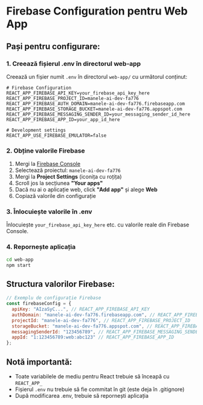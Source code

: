# Firebase Configuration pentru Web App

## Pași pentru configurare:

### 1. Creează fișierul .env în directorul web-app

Creează un fișier numit `.env` în directorul `web-app/` cu următorul conținut:

```env
# Firebase Configuration
REACT_APP_FIREBASE_API_KEY=your_firebase_api_key_here
REACT_APP_FIREBASE_PROJECT_ID=manele-ai-dev-fa776
REACT_APP_FIREBASE_AUTH_DOMAIN=manele-ai-dev-fa776.firebaseapp.com
REACT_APP_FIREBASE_STORAGE_BUCKET=manele-ai-dev-fa776.appspot.com
REACT_APP_FIREBASE_MESSAGING_SENDER_ID=your_messaging_sender_id_here
REACT_APP_FIREBASE_APP_ID=your_app_id_here

# Development settings
REACT_APP_USE_FIREBASE_EMULATOR=false
```

### 2. Obține valorile Firebase

1. Mergi la [Firebase Console](https://console.firebase.google.com)
2. Selectează proiectul: `manele-ai-dev-fa776`
3. Mergi la **Project Settings** (iconița cu roțița)
4. Scroll jos la secțiunea **"Your apps"**
5. Dacă nu ai o aplicație web, click **"Add app"** și alege **Web**
6. Copiază valorile din configurație

### 3. Înlocuiește valorile în .env

Înlocuiește `your_firebase_api_key_here` etc. cu valorile reale din Firebase Console.

### 4. Repornește aplicația

```bash
cd web-app
npm start
```

## Structura valorilor Firebase:

```javascript
// Exemplu de configurație Firebase
const firebaseConfig = {
  apiKey: "AIzaSyC...", // REACT_APP_FIREBASE_API_KEY
  authDomain: "manele-ai-dev-fa776.firebaseapp.com", // REACT_APP_FIREBASE_AUTH_DOMAIN
  projectId: "manele-ai-dev-fa776", // REACT_APP_FIREBASE_PROJECT_ID
  storageBucket: "manele-ai-dev-fa776.appspot.com", // REACT_APP_FIREBASE_STORAGE_BUCKET
  messagingSenderId: "123456789", // REACT_APP_FIREBASE_MESSAGING_SENDER_ID
  appId: "1:123456789:web:abc123" // REACT_APP_FIREBASE_APP_ID
};
```

## Notă importantă:

- Toate variabilele de mediu pentru React trebuie să înceapă cu `REACT_APP_`
- Fișierul `.env` nu trebuie să fie commitat în git (este deja în .gitignore)
- După modificarea .env, trebuie să repornești aplicația 